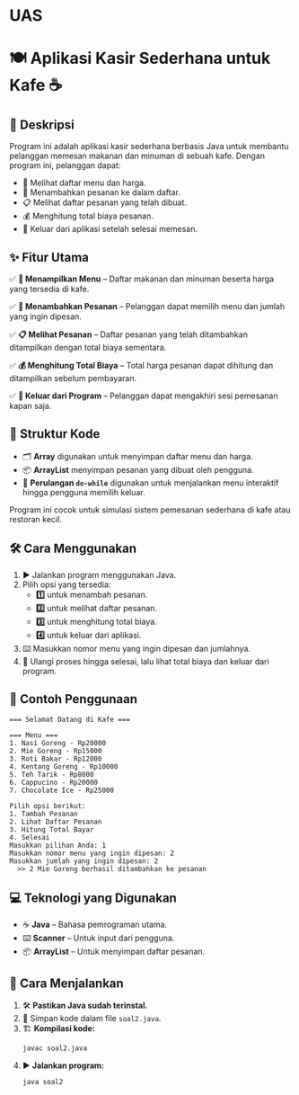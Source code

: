 # UAS


# 🍽️ Aplikasi Kasir Sederhana untuk Kafe ☕

## 📝 Deskripsi
Program ini adalah aplikasi kasir sederhana berbasis Java untuk membantu pelanggan memesan makanan dan minuman di sebuah kafe. Dengan program ini, pelanggan dapat:

- 📜 Melihat daftar menu dan harga.
- 🛒 Menambahkan pesanan ke dalam daftar.
- 📋 Melihat daftar pesanan yang telah dibuat.
- 💰 Menghitung total biaya pesanan.
- 🚪 Keluar dari aplikasi setelah selesai memesan.

## ✨ Fitur Utama
✅ **📜 Menampilkan Menu** – Daftar makanan dan minuman beserta harga yang tersedia di kafe.

✅ **🛒 Menambahkan Pesanan** – Pelanggan dapat memilih menu dan jumlah yang ingin dipesan.

✅ **📋 Melihat Pesanan** – Daftar pesanan yang telah ditambahkan ditampilkan dengan total biaya sementara.

✅ **💰 Menghitung Total Biaya** – Total harga pesanan dapat dihitung dan ditampilkan sebelum pembayaran.

✅ **🚪 Keluar dari Program** – Pelanggan dapat mengakhiri sesi pemesanan kapan saja.

## 📂 Struktur Kode  
- 🗂️ **Array** digunakan untuk menyimpan daftar menu dan harga.  
- 📦 **ArrayList** menyimpan pesanan yang dibuat oleh pengguna.  
- 🔁 **Perulangan `do-while`** digunakan untuk menjalankan menu interaktif hingga pengguna memilih keluar.  

Program ini cocok untuk simulasi sistem pemesanan sederhana di kafe atau restoran kecil.  

## 🛠️ Cara Menggunakan
1. ▶️ Jalankan program menggunakan Java.
2. Pilih opsi yang tersedia:
   - **1️⃣** untuk menambah pesanan.
   - **2️⃣** untuk melihat daftar pesanan.
   - **3️⃣** untuk menghitung total biaya.
   - **4️⃣** untuk keluar dari aplikasi.
3. ⌨️ Masukkan nomor menu yang ingin dipesan dan jumlahnya.
4. 🔄 Ulangi proses hingga selesai, lalu lihat total biaya dan keluar dari program.

## 📌 Contoh Penggunaan
```
=== Selamat Datang di Kafe ===

=== Menu ===
1. Nasi Goreng - Rp20000
2. Mie Goreng - Rp15000
3. Roti Bakar - Rp12000
4. Kentang Goreng - Rp10000
5. Teh Tarik - Rp8000
6. Cappucino - Rp20000
7. Chocolate Ice - Rp25000

Pilih opsi berikut:
1. Tambah Pesanan
2. Lihat Daftar Pesanan
3. Hitung Total Bayar
4. Selesai
Masukkan pilihan Anda: 1
Masukkan nomor menu yang ingin dipesan: 2
Masukkan jumlah yang ingin dipesan: 2
  >> 2 Mie Goreng berhasil ditambahkan ke pesanan
```

## 💻 Teknologi yang Digunakan
- ☕ **Java** – Bahasa pemrograman utama.
- ⌨️ **Scanner** – Untuk input dari pengguna.
- 📦 **ArrayList** – Untuk menyimpan daftar pesanan.

## 🚀 Cara Menjalankan
1. 🛠️ **Pastikan Java sudah terinstal.**
2. 📂 Simpan kode dalam file `soal2.java`.
3. 🏗️ **Kompilasi kode:**
   ```sh
   javac soal2.java
   ```
4. ▶️ **Jalankan program:**
   ```sh
   java soal2
   ```



